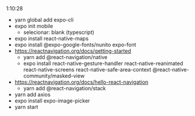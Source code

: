 1:10:28

- yarn global add expo-cli
- expo init mobile
    - selecionar: blank (typescript)
- expo install react-native-maps
- expo install @expo-google-fonts/nunito expo-font
- https://reactnavigation.org/docs/getting-started
    - yarn add @react-navigation/native
    - expo install react-native-gesture-handler react-native-reanimated react-native-screens react-native-safe-area-context @react-native-community/masked-view
- https://reactnavigation.org/docs/hello-react-navigation
    - yarn add @react-navigation/stack
- yarn add axios
- expo install expo-image-picker
- yarn start